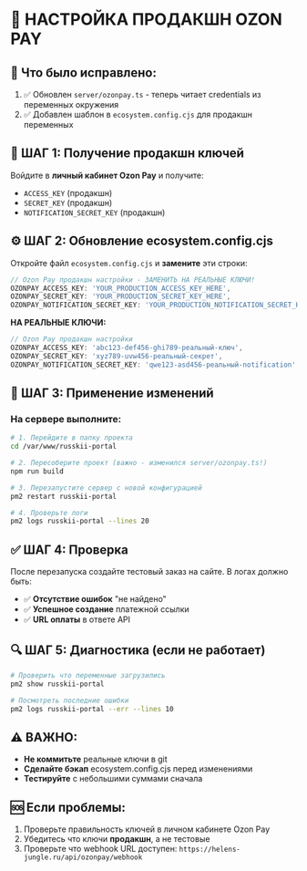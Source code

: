 # 🚀 НАСТРОЙКА ПРОДАКШН OZON PAY

## 📝 Что было исправлено:
1. ✅ Обновлен `server/ozonpay.ts` - теперь читает credentials из переменных окружения
2. ✅ Добавлен шаблон в `ecosystem.config.cjs` для продакшн переменных

## 🔑 ШАГ 1: Получение продакшн ключей
Войдите в **личный кабинет Ozon Pay** и получите:
- `ACCESS_KEY` (продакшн)
- `SECRET_KEY` (продакшн)  
- `NOTIFICATION_SECRET_KEY` (продакшн)

## ⚙️ ШАГ 2: Обновление ecosystem.config.cjs
Откройте файл `ecosystem.config.cjs` и **замените** эти строки:

```javascript
// Ozon Pay продакшн настройки - ЗАМЕНИТЬ НА РЕАЛЬНЫЕ КЛЮЧИ!
OZONPAY_ACCESS_KEY: 'YOUR_PRODUCTION_ACCESS_KEY_HERE',
OZONPAY_SECRET_KEY: 'YOUR_PRODUCTION_SECRET_KEY_HERE', 
OZONPAY_NOTIFICATION_SECRET_KEY: 'YOUR_PRODUCTION_NOTIFICATION_SECRET_HERE',
```

**НА РЕАЛЬНЫЕ КЛЮЧИ:**
```javascript
// Ozon Pay продакшн настройки
OZONPAY_ACCESS_KEY: 'abc123-def456-ghi789-реальный-ключ',
OZONPAY_SECRET_KEY: 'xyz789-uvw456-реальный-секрет', 
OZONPAY_NOTIFICATION_SECRET_KEY: 'qwe123-asd456-реальный-notification',
```

## 🔄 ШАГ 3: Применение изменений

### На сервере выполните:
```bash
# 1. Перейдите в папку проекта
cd /var/www/russkii-portal

# 2. Пересоберите проект (важно - изменился server/ozonpay.ts!)
npm run build

# 3. Перезапустите сервер с новой конфигурацией
pm2 restart russkii-portal

# 4. Проверьте логи
pm2 logs russkii-portal --lines 20
```

## ✅ ШАГ 4: Проверка
После перезапуска создайте тестовый заказ на сайте. В логах должно быть:
- ✅ **Отсутствие ошибок** "не найдено" 
- ✅ **Успешное создание** платежной ссылки
- ✅ **URL оплаты** в ответе API

## 🔍 ШАГ 5: Диагностика (если не работает)
```bash
# Проверить что переменные загрузились
pm2 show russkii-portal

# Посмотреть последние ошибки
pm2 logs russkii-portal --err --lines 10
```

## ⚠️ ВАЖНО:
- **Не коммитьте** реальные ключи в git
- **Сделайте бэкап** ecosystem.config.cjs перед изменениями
- **Тестируйте** с небольшими суммами сначала

## 🆘 Если проблемы:
1. Проверьте правильность ключей в личном кабинете Ozon Pay
2. Убедитесь что ключи **продакшн**, а не тестовые
3. Проверьте что webhook URL доступен: `https://helens-jungle.ru/api/ozonpay/webhook` 